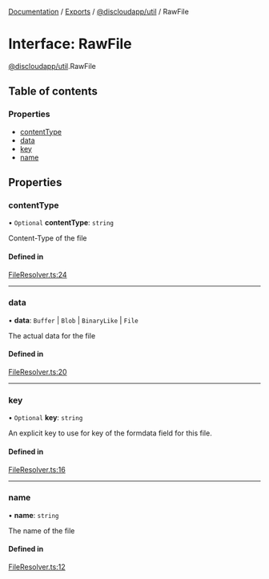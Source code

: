 [Documentation](../README.md) / [Exports](../modules.md) / [@discloudapp/util](../modules/discloudapp_util.md) / RawFile

# Interface: RawFile

[@discloudapp/util](../modules/discloudapp_util.md).RawFile

## Table of contents

### Properties

- [contentType](discloudapp_util.RawFile.md#contenttype)
- [data](discloudapp_util.RawFile.md#data)
- [key](discloudapp_util.RawFile.md#key)
- [name](discloudapp_util.RawFile.md#name)

## Properties

### contentType

• `Optional` **contentType**: `string`

Content-Type of the file

#### Defined in

[FileResolver.ts:24](https://github.com/discloud/discloud.app/blob/9141dfb/packages/util/src/FileResolver.ts#L24)

___

### data

• **data**: `Buffer` \| `Blob` \| `BinaryLike` \| `File`

The actual data for the file

#### Defined in

[FileResolver.ts:20](https://github.com/discloud/discloud.app/blob/9141dfb/packages/util/src/FileResolver.ts#L20)

___

### key

• `Optional` **key**: `string`

An explicit key to use for key of the formdata field for this file.

#### Defined in

[FileResolver.ts:16](https://github.com/discloud/discloud.app/blob/9141dfb/packages/util/src/FileResolver.ts#L16)

___

### name

• **name**: `string`

The name of the file

#### Defined in

[FileResolver.ts:12](https://github.com/discloud/discloud.app/blob/9141dfb/packages/util/src/FileResolver.ts#L12)
